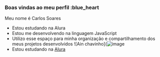 ### Boas vindas ao meu perfil :blue_heart
Meu nome é Carlos Soares
- Estou estudando na Alura
- Estou me desenvolvendo na linguagem JavaScript
- Utilizo esse espaço para minha organização e
compartilhamento dos meus projetos desenvolvidos
![Ain chavinho](![image](https://media1.tenor.com/m/CA0GtrBCmLAAAAAC/sinal-da.gif)
- Estou estudando na [Alura](https://www.alura.com.br)
